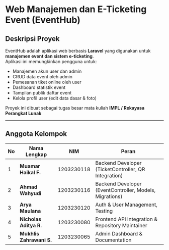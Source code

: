 # Web Manajemen dan E-Ticketing Event (EventHub)

## Deskripsi Proyek
EventHub adalah aplikasi web berbasis **Laravel** yang digunakan untuk **manajemen event dan sistem e-ticketing**.  
Aplikasi ini memungkinkan pengguna untuk:
- Manajemen akun user dan admin
- CRUD data event oleh admin
- Pemesanan tiket online oleh user
- Dashboard statistik event
- Tampilan publik daftar event
- Kelola profil user (edit data dasar & foto)

Proyek ini dibuat sebagai tugas besar mata kuliah **IMPL / Rekayasa Perangkat Lunak**

---

## Anggota Kelompok

| No | Nama Lengkap | NIM | Peran |
|----|---------------|------|-------|
| 1 | **Muamar Haikal F.** | 1203230118 | Backend Developer (TicketController, QR Integration) |
| 2 | **Ahmad Wahyudi** | 1203230116 | Backend Developer (EventController, Models, Migrations) |
| 3 | **Arya Maulana** | 1203230120 | Auth & User Management, Testing |
| 4 | **Nicholas Aditya R.** | 1203230080 | Frontend API Integration & Repository Maintainer |
| 5 | **Mukhlis Zahrawani S.** | 1203230065 | Admin Dashboard & Documentation |

